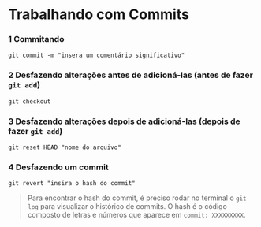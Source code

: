# Trabalhando com Commits

### **1 Commitando**

`git commit -m "insera um comentário significativo"`

### **2 Desfazendo alterações antes de adicioná-las (antes de fazer `git add`)**

`git checkout`

### **3 Desfazendo alterações depois de adicioná-las (depois de fazer `git add`)**

`git reset HEAD "nome do arquivo"`

### **4 Desfazendo um commit**

`git revert "insira o hash do commit"`

> Para encontrar o hash do commit, é preciso rodar no terminal o `git log` para visualizar o histórico de commits.
> O hash é o código composto de letras e números que aparece em `commit: XXXXXXXXX`.